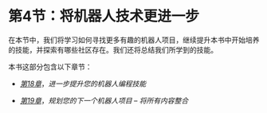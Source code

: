 # 第4节：将机器人技术更进一步

在本节中，我们将学习如何寻找更多有趣的机器人项目，继续提升本书中开始培养的技能，并探索有哪些社区存在。我们还将总结我们所学到的技能。

本书这部分包含以下章节：

+   [*第18章*](B15660_18_Final_ASB_ePub.xhtml#_idTextAnchor428)，*进一步提升您的机器人编程技能*

+   [*第19章*](B15660_19_Final_ASB_ePub.xhtml#_idTextAnchor449)，*规划您的下一个机器人项目 – 将所有内容整合*
